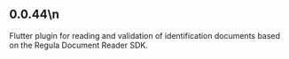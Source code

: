 ## 0.0.44\n
Flutter plugin for reading and validation of identification documents based on the Regula Document Reader SDK.